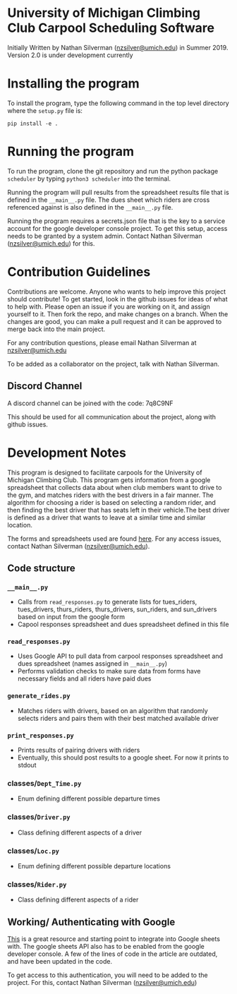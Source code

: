 # University of Michigan Climbing Club Carpool Scheduling Software
Initially Written by Nathan Silverman (nzsilver@umich.edu) in Summer 2019.
Version 2.0 is under development currently
# Installing the program
To install the program, type the following command in the top level directory where the `setup.py` file is:

`pip install -e .`

# Running the program
To run the program, clone the git repository and run the python package `scheduler` by typing `python3 scheduler` into the terminal.

Running the program will pull results from the spreadsheet results file that is defined in the `__main__.py` file. The dues sheet which riders are cross referenced against is also defined in the `__main__.py` file.

Running the program requires a secrets.json file that is the key to a service account for the google developer console project. To get this setup, access needs to be granted by a system admin. Contact Nathan Silverman (nzsilver@umich.edu) for this.

# Contribution Guidelines
Contributions are welcome. Anyone who wants to help improve this project should contribute! To get started, look in the github issues for ideas of what to help with. Please open an issue if you are working on it, and assign yourself to it. Then fork the repo, and make changes on a branch. When the changes are good, you can make a pull request and it can be approved to merge back into the main project.

For any contribution questions, please email Nathan Silverman at nzsilver@umich.edu

To be added as a collaborator on the project, talk with Nathan Silverman.

## Discord Channel
A discord channel can be joined with the code: 7q8C9NF

This should be used for all communication about the project, along with github issues. 

# Development Notes
This program is designed to facilitate carpools for the University of Michigan Climbing Club. This program gets information from a google spreadsheet that collects data about when club members want to drive to the gym, and matches riders with the best drivers in a fair manner. The algorithm for choosing a rider is based on selecting a random rider, and then finding the best driver that has seats left in their vehicle.The best driver is defined as a driver that wants to leave at a similar time and similar location.

The forms and spreadsheets used are found [here](https://drive.google.com/drive/u/0/folders/1j1w_0k5bIgqxJfmQmxbZZoGr66fJT4Y4). For any access issues, contact Nathan Silverman (nzsilver@umich.edu).

## Code structure
### `__main__.py`
* Calls from `read_responses.py` to generate lists for tues_riders, tues_drivers, thurs_riders, thurs_drivers, sun_riders, and sun_drivers based on input from the google form
* Capool responses spreadsheet and dues spreadsheet defined in this file


### `read_responses.py`
* Uses Google API to pull data from carpool responses spreadsheet and dues spreadsheet (names assigned in `__main__.py`)
* Performs validation checks to make sure data from forms have necessary fields and all riders have paid dues

### `generate_rides.py`
* Matches riders with drivers, based on an algorithm that randomly selects riders and pairs them with their best matched available driver

### `print_responses.py`
* Prints results of pairing drivers with riders
* Eventually, this should post results to a google sheet. For now it prints to stdout

### classes/`Dept_Time.py`
* Enum defining different possible departure times

### classes/`Driver.py`
* Class defining different aspects of a driver

### classes/`Loc.py`
* Enum defining different possible departure locations

### classes/`Rider.py`
* Class defining different aspects of a rider

## Working/ Authenticating with Google
[This](https://pbpython.com/pandas-google-forms-part1.html) is a great resource and starting point to integrate into Google sheets with. The google sheets API also has to be enabled from the google developer console. A few of the lines of code in the article are outdated, and have been updated in the code.

To get access to this authentication, you will need to be added to the project. For this, contact Nathan Silverman (nzsilver@umich.edu)
